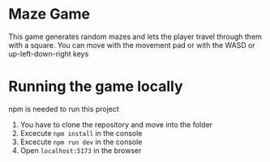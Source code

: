 # Maze Game

This game generates random mazes and lets the player travel through them with a square. You can move with the movement pad or with the WASD or up-left-down-right keys

# Running the game locally

npm is needed to run this project

1. You have to clone the repository and move into the folder
2. Excecute `npm install` in the console
3. Excecute `npm run dev` in the console
4. Open `localhost:5173` in the browser